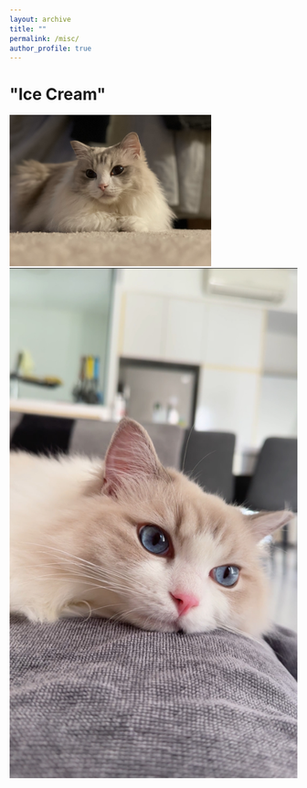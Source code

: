 ```yaml
---
layout: archive
title: ""
permalink: /misc/
author_profile: true
---
```



# "Ice Cream"

<img src="/images/misc/cat1.jpg" width="70%">

<img src="/images/misc/cat3.JPG" height="30%">
